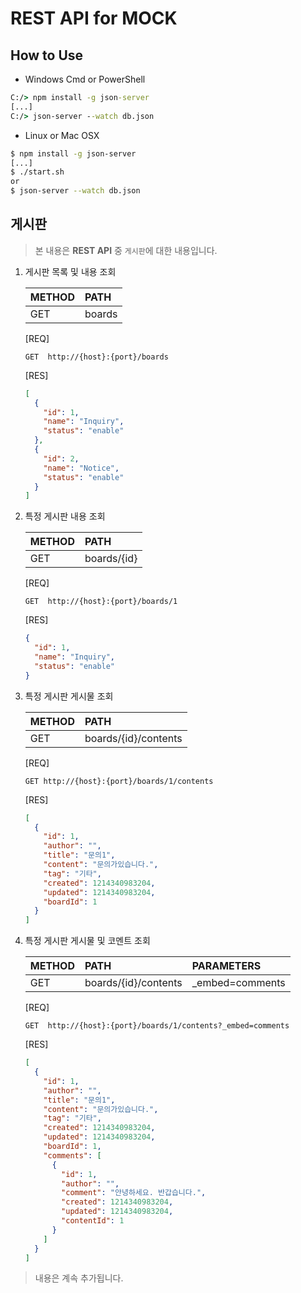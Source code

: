 # REST API for MOCK

## How to Use

* Windows Cmd or PowerShell
```bat
C:/> npm install -g json-server
[...]
C:/> json-server --watch db.json
```

* Linux or Mac OSX
```bash
$ npm install -g json-server
[...]
$ ./start.sh
or
$ json-server --watch db.json
```


## 게시판
> 본 내용은 **REST API** 중 `게시판`에 대한 내용입니다.

1. 게시판 목록 및 내용 조회

   | METHOD  | PATH    |
   | ------- |:------- |
   | GET     | boards  |

   [REQ]
   ```http
   GET  http://{host}:{port}/boards
   ```
   [RES]
   ```json
   [
     {
       "id": 1,
       "name": "Inquiry",
       "status": "enable"
     },
     {
       "id": 2,
       "name": "Notice",
       "status": "enable"
     }
   ]
   ```

2. 특정 게시판 내용 조회

   | METHOD  | PATH        | 
   | ------- |:----------- |
   | GET     | boards/{id} |

   [REQ]
   ```http
   GET  http://{host}:{port}/boards/1
   ```
   [RES]
   ```json
   {
     "id": 1,
     "name": "Inquiry",
     "status": "enable"
   }
   ```

3. 특정 게시판 게시물 조회

   | METHOD  | PATH                 |
   | ------- |:-------------------- |
   | GET     | boards/{id}/contents |

   [REQ]
   ```http
   GET http://{host}:{port}/boards/1/contents
   ```
   [RES]
   ```json
   [
     {
       "id": 1,
       "author": "",
       "title": "문의1",
       "content": "문의가있습니다.",
       "tag": "기타",
       "created": 1214340983204,
       "updated": 1214340983204,
       "boardId": 1
     }
   ]
   ```

4. 특정 게시판 게시물 및 코멘트 조회

   | METHOD  | PATH                 | PARAMETERS      |
   | ------- |:-------------------- |:--------------- |
   | GET     | boards/{id}/contents | _embed=comments |

   [REQ]
   ```http
   GET  http://{host}:{port}/boards/1/contents?_embed=comments
   ```
   [RES]
   ```json
   [
     {
       "id": 1,
       "author": "",
       "title": "문의1",
       "content": "문의가있습니다.",
       "tag": "기타",
       "created": 1214340983204,
       "updated": 1214340983204,
       "boardId": 1,
       "comments": [
         {
           "id": 1,
           "author": "",
           "comment": "안녕하세요. 반갑습니다.",
           "created": 1214340983204,
           "updated": 1214340983204,
           "contentId": 1
         }
       ]
     }
   ]
   ```

> 내용은 계속 추가됩니다.